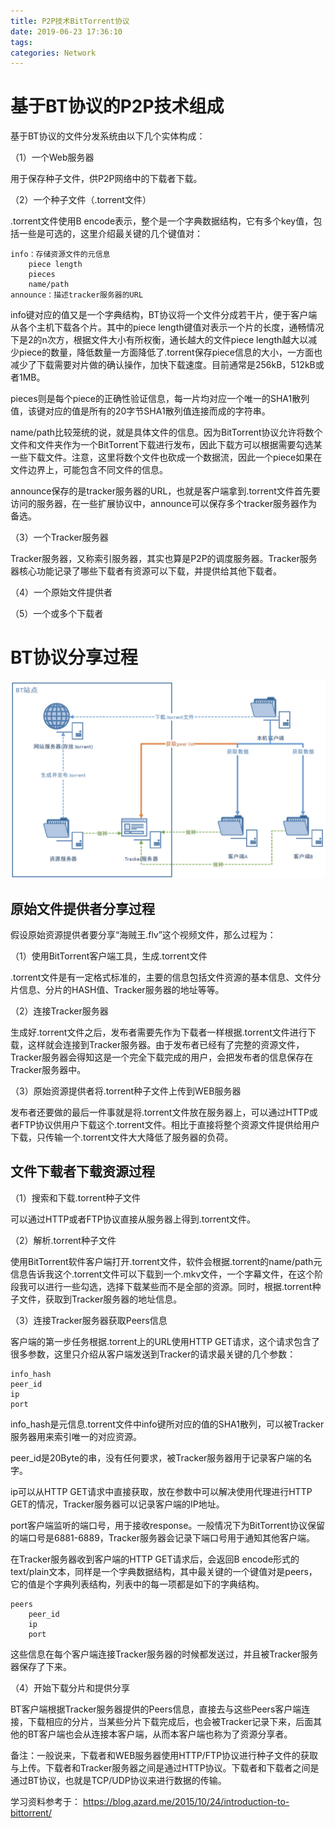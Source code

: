 ```yaml
---
title: P2P技术BitTorrent协议
date: 2019-06-23 17:36:10
tags:
categories: Network
---
```


# 基于BT协议的P2P技术组成

基于BT协议的文件分发系统由以下几个实体构成：

（1）一个Web服务器

用于保存种子文件，供P2P网络中的下载者下载。

（2）一个种子文件（.torrent文件）

.torrent文件使用B encode表示，整个是一个字典数据结构，它有多个key值，包括一些是可选的，这里介绍最关键的几个键值对：

    info：存储资源文件的元信息
        piece length
        pieces
        name/path
    announce：描述tracker服务器的URL

info键对应的值又是一个字典结构，BT协议将一个文件分成若干片，便于客户端从各个主机下载各个片。其中的piece length键值对表示一个片的长度，通畅情况下是2的n次方，根据文件大小有所权衡，通长越大的文件piece length越大以减少piece的数量，降低数量一方面降低了.torrent保存piece信息的大小，一方面也减少了下载需要对片做的确认操作，加快下载速度。目前通常是256kB，512kB或者1MB。

pieces则是每个piece的正确性验证信息，每一片均对应一个唯一的SHA1散列值，该键对应的值是所有的20字节SHA1散列值连接而成的字符串。

name/path比较笼统的说，就是具体文件的信息。因为BitTorrent协议允许将数个文件和文件夹作为一个BitTorrent下载进行发布，因此下载方可以根据需要勾选某一些下载文件。注意，这里将数个文件也砍成一个数据流，因此一个piece如果在文件边界上，可能包含不同文件的信息。

announce保存的是tracker服务器的URL，也就是客户端拿到.torrent文件首先要访问的服务器，在一些扩展协议中，announce可以保存多个tracker服务器作为备选。

（3）一个Tracker服务器

Tracker服务器，又称索引服务器，其实也算是P2P的调度服务器。Tracker服务器核心功能记录了哪些下载者有资源可以下载，并提供给其他下载者。

（4）一个原始文件提供者

（5）一个或多个下载者

# BT协议分享过程

![](/images/bittorrent_1_1.png)

## 原始文件提供者分享过程

假设原始资源提供者要分享“海贼王.flv”这个视频文件，那么过程为：

（1）使用BitTorrent客户端工具，生成.torrent文件

.torrent文件是有一定格式标准的，主要的信息包括文件资源的基本信息、文件分片信息、分片的HASH值、Tracker服务器的地址等等。

（2）连接Tracker服务器

生成好.torrent文件之后，发布者需要先作为下载者一样根据.torrent文件进行下载，这样就会连接到Tracker服务器。由于发布者已经有了完整的资源文件，Tracker服务器会得知这是一个完全下载完成的用户，会把发布者的信息保存在Tracker服务器中。

（3）原始资源提供者将.torrent种子文件上传到WEB服务器

发布者还要做的最后一件事就是将.torrent文件放在服务器上，可以通过HTTP或者FTP协议供用户下载这个.torrent文件。相比于直接将整个资源文件提供给用户下载，只传输一个.torrent文件大大降低了服务器的负荷。

## 文件下载者下载资源过程

（1）搜索和下载.torrent种子文件

可以通过HTTP或者FTP协议直接从服务器上得到.torrent文件。

（2）解析.torrent种子文件

使用BitTorrent软件客户端打开.torrent文件，软件会根据.torrent的name/path元信息告诉我这个.torrent文件可以下载到一个.mkv文件，一个字幕文件，在这个阶段我可以进行一些勾选，选择下载某些而不是全部的资源。同时，根据.torrent种子文件，获取到Tracker服务器的地址信息。

（3）连接Tracker服务器获取Peers信息

客户端的第一步任务根据.torrent上的URL使用HTTP GET请求，这个请求包含了很多参数，这里只介绍从客户端发送到Tracker的请求最关键的几个参数：

    info_hash
    peer_id
    ip
    port

info_hash是元信息.torrent文件中info键所对应的值的SHA1散列，可以被Tracker服务器用来索引唯一的对应资源。

peer_id是20Byte的串，没有任何要求，被Tracker服务器用于记录客户端的名字。

ip可以从HTTP GET请求中直接获取，放在参数中可以解决使用代理进行HTTP GET的情况，Tracker服务器可以记录客户端的IP地址。

port客户端监听的端口号，用于接收response。一般情况下为BitTorrent协议保留的端口号是6881-6889，Tracker服务器会记录下端口号用于通知其他客户端。

在Tracker服务器收到客户端的HTTP GET请求后，会返回B encode形式的text/plain文本，同样是一个字典数据结构，其中最关键的一个键值对是peers，它的值是个字典列表结构，列表中的每一项都是如下的字典结构。

    peers
        peer_id
        ip
        port

这些信息在每个客户端连接Tracker服务器的时候都发送过，并且被Tracker服务器保存了下来。

（4）开始下载分片和提供分享

BT客户端根据Tracker服务器提供的Peers信息，直接去与这些Peers客户端连接，下载相应的分片，当某些分片下载完成后，也会被Tracker记录下来，后面其他的BT客户端也会从连接本客户端，从而本客户端也称为了资源分享者。

备注：一般说来，下载者和WEB服务器使用HTTP/FTP协议进行种子文件的获取与上传。下载者和Tracker服务器之间是通过HTTP协议。下载者和下载者之间是通过BT协议，也就是TCP/UDP协议来进行数据的传输。

学习资料参考于：
https://blog.azard.me/2015/10/24/introduction-to-bittorrent/
